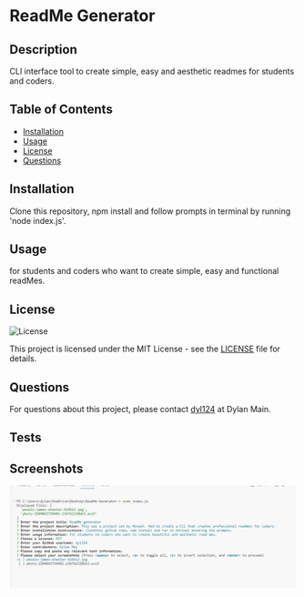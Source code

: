 # ReadMe Generator

## Description
CLI interface tool to create simple, easy and aesthetic readmes for students and coders.

## Table of Contents
- [Installation](#installation)
- [Usage](#usage)
- [License](#license)
- [Questions](#questions)

## Installation
Clone this repository, npm install and follow prompts in terminal by running 'node index.js'.

## Usage
for students and coders who want to create simple, easy and functional readMes.

## License
![License](https://img.shields.io/badge/License-MIT-brightgreen)

This project is licensed under the MIT License - see the [LICENSE](LICENSE) file for details.

## Questions
For questions about this project, please contact [dyl124](https://github.com/dyl124) at Dylan Main.

## Tests


## Screenshots
![Alt Text](./screenshots/screenshot.png)